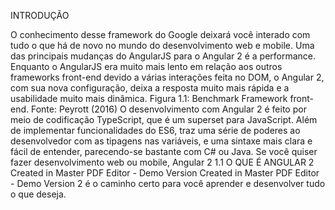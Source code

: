 INTRODUÇÃO

O	 conhecimento	 desse	 framework	 do	 Google	 deixará	 você
interado	 com	 tudo	 o	 que	 há	 de	 novo	 no	 mundo	 do
desenvolvimento	web	e	mobile.
Uma	das	principais	mudanças	do	AngularJS	para	o	Angular	2	é
a	 performance.	 Enquanto	 o	 AngularJS	 era	 muito	 mais	 lento	 em
relação	aos	outros	frameworks	front-end	devido	a	várias	interações
feita	 no	 DOM,	 o	Angular	 2,	 com	 sua	 nova	 configuração,	 deixa	 a
resposta	muito	mais	rápida	e	a	usabilidade	muito	mais	dinâmica.
Figura	1.1:	Benchmark	Framework	front-end.	Fonte:	Peyrott	(2016)
O	 desenvolvimento	 com	 Angular	 2	 é	 feito	 por	 meio	 de
codificação	 TypeScript,	 que	 é	 um	 superset	 para	 JavaScript.	 Além
de	implementar	funcionalidades	do	ES6,	traz	uma	série	de	poderes
ao	 desenvolvedor	 com	 as	 tipagens	 nas	 variáveis,	 e	 uma	 sintaxe
mais	 clara	 e	fácil	 de	 entender,	 parecendo-se	 bastante	 com	C#	 ou
Java.
Se	você	quiser	fazer	desenvolvimento	web	ou	mobile,	Angular
2 1.1	O	QUE	É	ANGULAR	2
Created in Master PDF Editor - Demo Version
Created in Master PDF Editor - Demo Version
2	é	o	caminho	certo	para	você	aprender	e	desenvolver	tudo	o	que
deseja.
